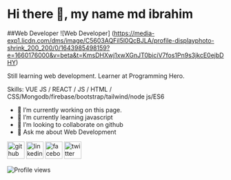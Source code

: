 # Hi there 👋, my name md ibrahim
##Web Developer
![Web Developer]
(https://media-exp1.licdn.com/dms/image/C5603AQFil5l0QcBJLA/profile-displayphoto-shrink_200_200/0/1643985498159?e=1660176000&v=beta&t=KmsDHXwj1xwXGnJT0biciV7fos1Pn9s3jkcE0ejbDHY)

Still learning web development. Learner at Programming Hero.

Skills: VUE JS / REACT / JS / HTML / CSS/Mongodb/firebase/bootstrap/tailwind/node js/ES6

- 🔭 I’m currently working on this page. 
- 🌱 I’m currently learning javascript 
- 👯 I’m looking to collaborate on github 
- 💬 Ask me about Web Development 


[<img src='https://cdn.jsdelivr.net/npm/simple-icons@3.0.1/icons/github.svg' alt='github' height='40'>](https://github.com/https://github.com/md-ibrahim-01)  [<img src='https://cdn.jsdelivr.net/npm/simple-icons@3.0.1/icons/linkedin.svg' alt='linkedin' height='40'>](https://www.linkedin.com/in/https://www.linkedin.com/in/mdibrahimcontact//)  [<img src='https://cdn.jsdelivr.net/npm/simple-icons@3.0.1/icons/facebook.svg' alt='facebook' height='40'>](https://www.facebook.com/https://www.facebook.com/md.ibrahim.contact/)  [<img src='https://cdn.jsdelivr.net/npm/simple-icons@3.0.1/icons/twitter.svg' alt='twitter' height='40'>](https://twitter.com/https://twitter.com/_md_ibrahim_m)  

![Profile views](https://gpvc.arturio.dev/https://github.com/md-ibrahim-01)  
